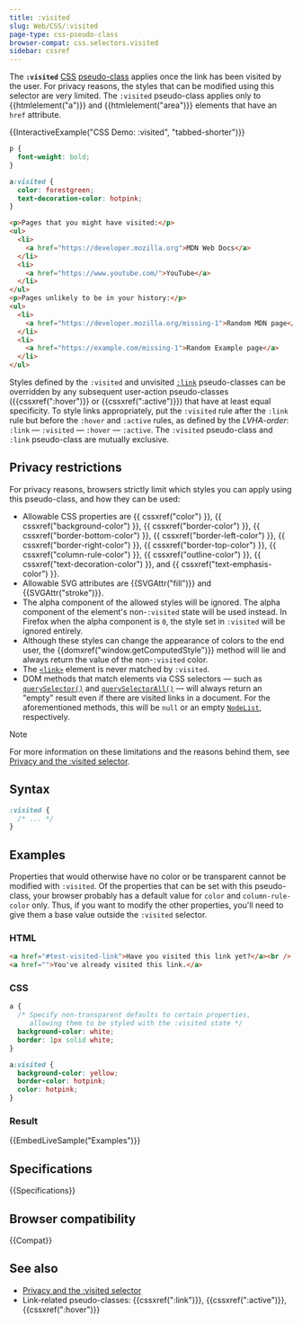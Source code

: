 ```yaml
---
title: :visited
slug: Web/CSS/:visited
page-type: css-pseudo-class
browser-compat: css.selectors.visited
sidebar: cssref
---
```


The **`:visited`** [CSS](/en-US/docs/Web/CSS) [pseudo-class](/en-US/docs/Web/CSS/Reference/Selectors/Pseudo-classes) applies once the link has been visited by the user. For privacy reasons, the styles that can be modified using this selector are very limited. The `:visited` pseudo-class applies only to {{htmlelement("a")}} and {{htmlelement("area")}} elements that have an `href` attribute.

{{InteractiveExample("CSS Demo: :visited", "tabbed-shorter")}}

```css interactive-example
p {
  font-weight: bold;
}

a:visited {
  color: forestgreen;
  text-decoration-color: hotpink;
}
```

```html interactive-example
<p>Pages that you might have visited:</p>
<ul>
  <li>
    <a href="https://developer.mozilla.org">MDN Web Docs</a>
  </li>
  <li>
    <a href="https://www.youtube.com/">YouTube</a>
  </li>
</ul>
<p>Pages unlikely to be in your history:</p>
<ul>
  <li>
    <a href="https://developer.mozilla.org/missing-1">Random MDN page</a>
  </li>
  <li>
    <a href="https://example.com/missing-1">Random Example page</a>
  </li>
</ul>
```

Styles defined by the `:visited` and unvisited [`:link`](/en-US/docs/Web/CSS/:link) pseudo-classes can be overridden by any subsequent user-action pseudo-classes ({{cssxref(":hover")}} or {{cssxref(":active")}}) that have at least equal specificity. To style links appropriately, put the `:visited` rule after the `:link` rule but before the `:hover` and `:active` rules, as defined by the _LVHA-order_: `:link` — `:visited` — `:hover` — `:active`. The `:visited` pseudo-class and `:link` pseudo-class are mutually exclusive.

## Privacy restrictions

For privacy reasons, browsers strictly limit which styles you can apply using this pseudo-class, and how they can be used:

- Allowable CSS properties are {{ cssxref("color") }}, {{ cssxref("background-color") }}, {{ cssxref("border-color") }}, {{ cssxref("border-bottom-color") }}, {{ cssxref("border-left-color") }}, {{ cssxref("border-right-color") }}, {{ cssxref("border-top-color") }}, {{ cssxref("column-rule-color") }}, {{ cssxref("outline-color") }}, {{ cssxref("text-decoration-color") }}, and {{ cssxref("text-emphasis-color") }}.
- Allowable SVG attributes are {{SVGAttr("fill")}} and {{SVGAttr("stroke")}}.
- The alpha component of the allowed styles will be ignored. The alpha component of the element's non-`:visited` state will be used instead. In Firefox when the alpha component is `0`, the style set in `:visited` will be ignored entirely.
- Although these styles can change the appearance of colors to the end user, the {{domxref("window.getComputedStyle")}} method will lie and always return the value of the non-`:visited` color.
- The [`<link>`](/en-US/docs/Web/HTML/Reference/Elements/link) element is never matched by `:visited`.
- DOM methods that match elements via CSS selectors — such as [`querySelector()`](/en-US/docs/Web/API/Document/querySelector) and [`querySelectorAll()`](/en-US/docs/Web/API/Document/querySelectorAll) — will always return an "empty" result even if there are visited links in a document. For the aforementioned methods, this will be `null` or an empty [`NodeList`](/en-US/docs/Web/API/NodeList), respectively.

> [!NOTE]
> For more information on these limitations and the reasons behind them, see [Privacy and the :visited selector](/en-US/docs/Web/CSS/CSS_selectors/Privacy_and_the_visited_selector).

## Syntax

```css
:visited {
  /* ... */
}
```

## Examples

Properties that would otherwise have no color or be transparent cannot be modified with `:visited`. Of the properties that can be set with this pseudo-class, your browser probably has a default value for `color` and `column-rule-color` only. Thus, if you want to modify the other properties, you'll need to give them a base value outside the `:visited` selector.

### HTML

```html
<a href="#test-visited-link">Have you visited this link yet?</a><br />
<a href="">You've already visited this link.</a>
```

### CSS

```css
a {
  /* Specify non-transparent defaults to certain properties,
     allowing them to be styled with the :visited state */
  background-color: white;
  border: 1px solid white;
}

a:visited {
  background-color: yellow;
  border-color: hotpink;
  color: hotpink;
}
```

### Result

{{EmbedLiveSample("Examples")}}

## Specifications

{{Specifications}}

## Browser compatibility

{{Compat}}

## See also

- [Privacy and the :visited selector](/en-US/docs/Web/CSS/CSS_selectors/Privacy_and_the_visited_selector)
- Link-related pseudo-classes: {{cssxref(":link")}}, {{cssxref(":active")}}, {{cssxref(":hover")}}
